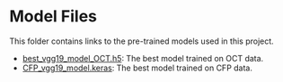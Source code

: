 # Model Files

This folder contains links to the pre-trained models used in this project. 

- [best_vgg19_model_OCT.h5](https://drive.google.com/file/d/1VKFottvj7UJj0dMTxF1FscOVTA56-PMb/view?usp=sharing): The best model trained on OCT data.
- [CFP_vgg19_model.keras](https://drive.google.com/file/d/1EH5V4KIQFd80YkdQneJdOWHYs-GDipRH/view?usp=sharing): The best model trained on CFP data.
